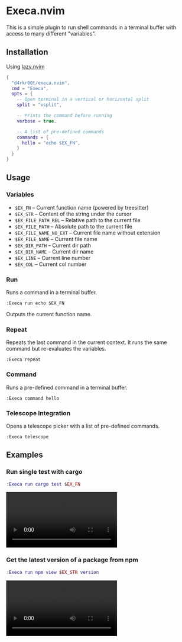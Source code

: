 # Execa.nvim

This is a simple plugin to run shell commands in a terminal buffer with access to many different "variables".

## Installation

Using [lazy.nvim](https://github.com/folke/lazy.nvim)

```lua
{
  "d4rkr00t/execa.nvim",
  cmd = "Execa",
  opts = {
    -- Open terminal in a vertical or horizontal split
    split = "vsplit",

    -- Prints the command before running
    verbose = true,

    -- A list of pre-defined commands
    commands = {
      hello = "echo $EX_FN",
    }
  }
}
```

## Usage

### Variables

- `$EX_FN` – Current function name (powered by treesitter)
- `$EX_STR` – Content of the string under the cursor
- `$EX_FILE_PATH_REL` – Relative path to the current file
- `$EX_FILE_PATH` – Absolute path to the current file
- `$EX_FILE_NAME_NO_EXT` – Current file name without extension
- `$EX_FILE_NAME` – Current file name
- `$EX_DIR_PATH` – Current dir path
- `$EX_DIR_NAME` – Current dir name
- `$EX_LINE` – Current line number
- `$EX_COL` – Current col number

### Run

Runs a command in a terminal buffer.

```vim
:Execa run echo $EX_FN
```

Outputs the current function name.

### Repeat

Repeats the last command in the current context. It runs the same command but re-evaluates the variables.

```vim
:Execa repeat
```

### Command

Runs a pre-defined command in a terminal buffer.

```vim
:Execa command hello
```

### Telescope Integration

Opens a telescope picker with a list of pre-defined commands.

```vim
:Execa telescope
```

## Examples

### Run single test with cargo

```lua
:Execa run cargo test $EX_FN
```

<video src="./assets/execa_cargo_test.mp4" width="300"></video>

### Get the latest version of a package from npm

```lua
:Execa run npm view $EX_STR version
```

<video src="./assets/execa_npm.mp4" width="300"></video>
